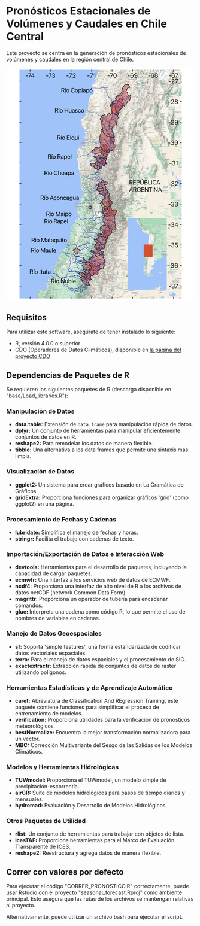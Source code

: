 # Pronósticos Estacionales de Volúmenes y Caudales en Chile Central

Este proyecto se centra en la generación de pronósticos estacionales de volúmenes y caudales en la región central de Chile.

![Mapa de las cuencas](https://github.com/fcojara506/seasonal_forecast/blob/main/data_input/SIG/mapa_cuencas.png)

## Requisitos

Para utilizar este software, asegúrate de tener instalado lo siguiente:

- R, versión 4.0.0 o superior
- CDO (Operadores de Datos Climáticos), disponible en [la página del proyecto CDO](https://code.mpimet.mpg.de/projects/cdo)

## Dependencias de Paquetes de R

Se requieren los siguientes paquetes de R (descarga disponible en "base/Load_libraries.R"):

### Manipulación de Datos

- **data.table:** Extensión de `data.frame` para manipulación rápida de datos.
- **dplyr:** Un conjunto de herramientas para manipular eficientemente conjuntos de datos en R.
- **reshape2:** Para remodelar los datos de manera flexible.
- **tibble:** Una alternativa a los data frames que permite una sintaxis más limpia.

### Visualización de Datos

- **ggplot2:** Un sistema para crear gráficos basado en La Gramática de Gráficos.
- **gridExtra:** Proporciona funciones para organizar gráficos 'grid' (como ggplot2) en una página.
  
### Procesamiento de Fechas y Cadenas

- **lubridate:** Simplifica el manejo de fechas y horas.
- **stringr:** Facilita el trabajo con cadenas de texto.

### Importación/Exportación de Datos e Interacción Web

- **devtools:** Herramientas para el desarrollo de paquetes, incluyendo la capacidad de cargar paquetes.
- **ecmwfr:** Una interfaz a los servicios web de datos de ECMWF.
- **ncdf4:** Proporciona una interfaz de alto nivel de R a los archivos de datos netCDF (network Common Data Form).
- **magrittr:** Proporciona un operador de tubería para encadenar comandos.
- **glue:** Interpreta una cadena como código R, lo que permite el uso de nombres de variables en cadenas.
  
### Manejo de Datos Geoespaciales

- **sf:** Soporta 'simple features', una forma estandarizada de codificar datos vectoriales espaciales.
- **terra:** Para el manejo de datos espaciales y el procesamiento de SIG.
- **exactextractr:** Extracción rápida de conjuntos de datos de raster utilizando polígonos.

### Herramientas Estadísticas y de Aprendizaje Automático

- **caret:** Abreviatura de Classification And REgression Training, este paquete contiene funciones para simplificar el proceso de entrenamiento de modelos.
- **verification:** Proporciona utilidades para la verificación de pronósticos meteorológicos.
- **bestNormalize:** Encuentra la mejor transformación normalizadora para un vector.
- **MBC:** Corrección Multivariante del Sesgo de las Salidas de los Modelos Climáticos.
  
### Modelos y Herramientas Hidrológicas

- **TUWmodel:** Proporciona el TUWmodel, un modelo simple de precipitación-escorrentía.
- **airGR:** Suite de modelos hidrológicos para pasos de tiempo diarios y mensuales.
- **hydromad:** Evaluación y Desarrollo de Modelos Hidrológicos.
  
### Otros Paquetes de Utilidad

- **rlist:** Un conjunto de herramientas para trabajar con objetos de lista.
- **icesTAF:** Proporciona herramientas para el Marco de Evaluación Transparente de ICES.
- **reshape2:** Reestructura y agrega datos de manera flexible.

## Correr con valores por defecto

Para ejecutar el código "CORRER_PRONOSTICO.R" correctamente, puede usar Rstudio con el proyecto "seasonal_forecast.Rproj" como ambiente principal. Esto asegura que las rutas de los archivos se mantengan relativas al proyecto.

Alternativamente, puede utilizar un archivo bash para ejecutar el script.






